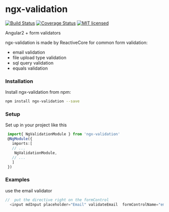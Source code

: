 # ngx-validation
[![Build Status](https://travis-ci.org/ReactiveCore-com/ngx-validation.svg?branch=master)](https://travis-ci.org/ReactiveCore-com/ngx-validation)
[![Coverage Status](https://coveralls.io/repos/github/ReactiveCore-com/ngx-validation/badge.svg?branch=master)](https://coveralls.io/github/ReactiveCore-com/ngx-validation?branch=karma-fix)
[![MIT licensed](https://img.shields.io/badge/license-MIT-blue.svg?style=flat-square)](https://github.com/danrevah/ng-pipes/blob/master/LICENSE.md)


Angular2 + form validators

ngx-validation is made by ReactiveCore for common form validation:
- email validation
- file upload type validation
- sql query validation
- equals validation


### Installation
Install ngx-validation from npm:
```bash
npm install ngx-validation --save
```

### Setup
Set up in your project like this
```ts
 import{ NgValidationModule } from 'ngx-validation'
 @NgModule({
   imports:[
   // ...
    NgValidationModule,
   // ...
   ]
 })
```

### Examples
 use the email validator
  ```ts
  //  put the directive right on the formControl
    <input mdInput placeholder="Email" validateEmail  formControlName="email" >
  ```
